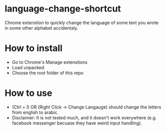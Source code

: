 # language-change-shortcut

Chrome extenstion to quickly change the language of some text you wrote in some other alphabet accidentaly.

# How to install

- Go to Chrome's Manage extenstions
- Load unpacked
- Choose the root folder of this repo

# How to use

- (Ctrl + I) OR (Right Click -> Change Langauge) should change the letters from english to arabic.
- Disclaimer: It is not tested much, and it doesn't work everywhere (e.g. facebook messenger becuase they have weird input handling).
